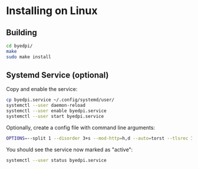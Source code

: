 # Installing on Linux

## Building
```sh
cd byedpi/
make
sudo make install
```

## Systemd Service (optional)

Copy and enable the service:

```sh
cp byedpi.service ~/.config/systemd/user/
systemctl --user daemon-reload
systemctl --user enable byedpi.service
systemctl --user start byedpi.service
```

Optionally, create a config file with command line arguments:

```sh
OPTIONS=--split 1 --disorder 3+s --mod-http=h,d --auto=torst --tlsrec 1+s
```

You should see the service now marked as "active":
```sh
systemctl --user status byedpi.service
```
